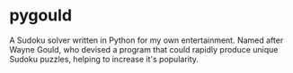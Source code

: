 # pygould
A Sudoku solver written in Python for my own entertainment. Named after Wayne Gould, who devised a program that could rapidly produce unique Sudoku puzzles, helping to increase it's popularity.

